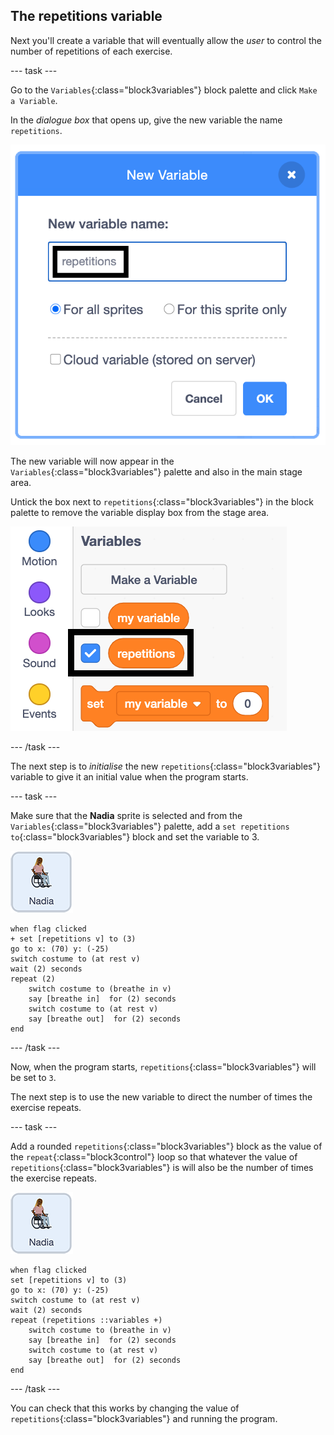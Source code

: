 ## The repetitions variable

Next you'll create a variable that will eventually allow the _user_ to control the number of repetitions of each exercise.

--- task ---

Go to the `Variables`{:class="block3variables"} block palette and click `Make a Variable`.

In the _dialogue box_ that opens up, give the new variable the name `repetitions`.

![Making a new variable dialogue box](images/createRepetitionsVariable.png)

The new variable will now appear in the `Variables`{:class="block3variables"} palette and also in the main stage area. 

Untick the box next to `repetitions`{:class="block3variables"} in the block palette to remove the variable display box from the stage area.

![Untick the repetitions variable](images/untickRepetitionsVariable.png)

--- /task ---

The next step is to _initialise_ the new `repetitions`{:class="block3variables"} variable to give it an initial value when the program starts.

--- task ---

Make sure that the **Nadia** sprite is selected and from the `Variables`{:class="block3variables"} palette, add a `set repetitions to`{:class="block3variables"} block and set the variable to 3.

![Nadia sprite icon](images/nadia_sprite.png)

```blocks3
when flag clicked
+ set [repetitions v] to (3)
go to x: (70) y: (-25)
switch costume to (at rest v)
wait (2) seconds
repeat (2)
    switch costume to (breathe in v)
    say [breathe in]  for (2) seconds
    switch costume to (at rest v)
    say [breathe out]  for (2) seconds
end
```

--- /task ---

Now, when the program starts, `repetitions`{:class="block3variables"} will be set to `3`.

The next step is to use the new variable to direct the number of times the exercise repeats. 

--- task ---

Add a rounded `repetitions`{:class="block3variables"} block as the value of the `repeat`{:class="block3control"} loop so that whatever the value of `repetitions`{:class="block3variables"} is will also be the number of times the exercise repeats.

![Nadia sprite icon](images/nadia_sprite.png)

```blocks3
when flag clicked
set [repetitions v] to (3)
go to x: (70) y: (-25)
switch costume to (at rest v)
wait (2) seconds
repeat (repetitions ::variables +)
    switch costume to (breathe in v)
    say [breathe in]  for (2) seconds
    switch costume to (at rest v)
    say [breathe out]  for (2) seconds
end
```

--- /task ---

You can check that this works by changing the value of `repetitions`{:class="block3variables"} and running the program.
